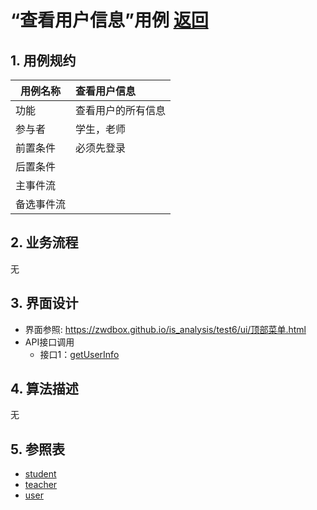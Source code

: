 # “查看用户信息”用例 [返回](../README.md)
## 1. 用例规约

|用例名称|查看用户信息|
|-------|:-------------|
|功能|查看用户的所有信息|
|参与者|学生，老师|
|前置条件|必须先登录|
|后置条件| |
|主事件流| |
|备选事件流| |

## 2. 业务流程
无

## 3. 界面设计
- 界面参照: https://zwdbox.github.io/is_analysis/test6/ui/顶部菜单.html
- API接口调用
    - 接口1：[getUserInfo](../接口/getuserinfo.md)

## 4. 算法描述
无
    
## 5. 参照表
- [student](../md/数据库设计.md/#student)
- [teacher](../md/数据库设计.md/#teacher)
- [user](../md/数据库设计.md/#user)